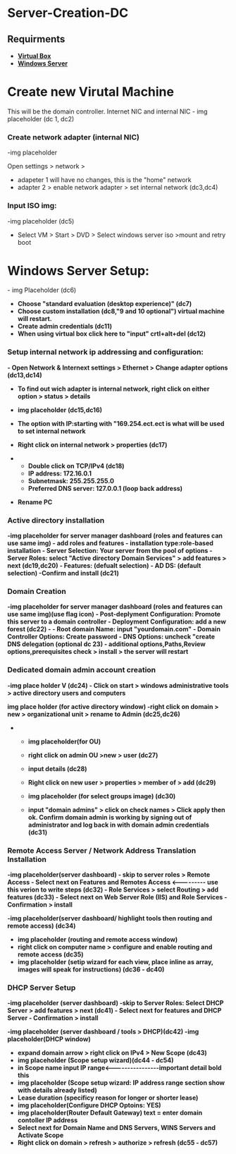 # Server-Creation-DC

<!---video tut placeholder--->

<h2>Requirments</h2>
<!---input download instructions--->

-  <b><a href="https://www.virtualbox.org/wiki/Downloads">Virtual Box</a></b>
-  <b><a href="https://www.microsoft.com/en-us/evalcenter/download-windows-server-2019">Windows Server</a></b>

<h1>Create new Virutal Machine</h1>
This will be the domain controller. Internet NIC and internal NIC
- img placeholder                                                                                                           (dc 1, dc2)

<h3>Create network adapter (internal NIC)</h3>
-img placeholder 

Open settings > network > 
  - adapeter 1 will have no changes, this is the "home" network
  - adapter 2 > enable network adapter > set internal network                                                             (dc3,dc4)

<h3>Input ISO img:</h3>
-img placeholder                                                                                                     (dc5)

- Select VM > Start > DVD > Select windows server iso >mount and retry boot


<h1>Windows Server Setup:</h1>
  - img Placeholder                                                                                                       (dc6)

  - <b>Choose "standard evaluation (desktop experience)"                                                                  (dc7)
  - <b>Choose custom installation</b>                                                                                (dc8,"9 and 10 optional")  virtual machine will restart.
  - <b>Create admin credentials</b>                                                                                       (dc11)
  - <b> When using virtual box click here to "input" crtl+alt+del </b>                                                  (dc12)

<h3>Setup internal network ip addressing and configuration:</h3>
 - <b>Open Network & Internext settings > Ethernet > Change adapter options</b>                                        (dc13,dc14)

- To find out wich adapter is internal network, right click on either option > status > details
- img placeholder                                                                                                      (dc15,dc16)
- The option with IP:starting with "169.254.ect.ect is what will be used to set internal network
- Right click on internal network > properties                                                                        (dc17)
-   - Double click on TCP/IPv4                                                                                        (dc18)
    - IP address: 172.16.0.1
    - Subnetmask: 255.255.255.0
    - Preferred DNS server: 127.0.0.1 (loop back address)
 
- Rename PC


<h3>Active directory installation</h3>
-img placeholder for server manager dashboard                                                                     (roles and features can use same img)
- add roles and features
    -  installation type:role-based installation
    -  Server Selection: Your server from the pool of options
    -  Server Roles: select "Active directory Domain Services" > add features > next                              (dc19,dc20)
    - Features: (defualt selection) 
    - AD DS: (default selection)
    -Confirm and install                                                                                           (dc21)

<h3>Domain Creation</h3>
-img placeholder for server manager dashboard                                                                     (roles and features can use same img)(use flag icon)
-  Post-deplyment Configuration: Promote this server to a domain  controller
-  Deployment Configuration: add a new forest                                                                       (dc22)
-  -  Root domain Name: input "yourdomain.com"
-  Domain Controller Options: Create password
-  DNS Options: uncheck "create DNS delegation                                                                    (optional dc 23)
-  additional options,Paths,Review options,prerequisites check > install > the server will restart

<h3>Dedicated domain admin account creation</h3>
-img place holder V                                                                                                  (dc24)
- Click on start > windows administrative tools > active directory users and computers 

img place holder                                                                                                   (for active directory window)
-right click on domain > new > organizational unit > rename to Admin                                                (dc25,dc26)
-  -  img placeholder(for OU)
   -  right click on admin OU >new > user                                                                          (dc27)
   -  input details                                                                                                (dc28)
 
   -  Right click on new user > properties > member of > add                                                       (dc29)
   -  img placeholder (for select groups image)                                                                    (dc30)
   -  input "domain admins" > click on check names > Click apply then ok.
Confirm domain admin is working by signing out of administrator and log back in with domain admin credentials       (dc31)


<h3>Remote Access Server / Network Address Translation Installation</h3>
-img placeholder(server dashboard)
- skip to server roles > Remote Access
-   Select next on Features and Remotes Access <--------- use this verion to write steps                           (dc32)
-  Role Services > select Routing > add features                                                                  (dc33)
- Select next on Web Server Role (IIS) and Role Services
-  Confirmation > install

-img placeholder(server dashboard/ highlight tools then routing and remote access)                                 (dc34)
-  img placeholder (routing and remote access window)
-  right click on computer name > configure and enable routing and remote access                                  (dc35)
-  img placeholder (setip wizard for each view, place inline as array, images will speak for instructions)        (dc36 - dc40)


<h3>DHCP Server Setup</h3>
-img placeholder                                                                                                  (server dashboard)
-skip to Server Roles: Select DHCP Server > add features > next                                                    (dc41)
- Select next for features and DHCP Server
-  Confirmation > install

-img placeholder                                                                                                  (server dashboard / tools > DHCP)(dc42)
-img placeholder(DHCP window)
-  expand domain arrow > right click on IPv4 > New Scope                                                          (dc43)
-  img placeholder                                                                                                (Scope setup wizard)(dc44 - dc54)
-  in Scope name input IP range<----------------important detail bold this
-  img placeholder (Scope setup wizard: IP address range section show with details already listed)
-  Lease duration (specificy reason for longer or shorter lease)
-  img placeholder(Configure DHCP Optoins: YES)
-  img placeholder(Router Default Gateway) text = enter domain contoller IP address
-  Select next for Domain Name and DNS Servers, WINS Servers and Activate Scope
-  Right click on domain > refresh > authorize > refresh                                                           (dc55 - dc57)

